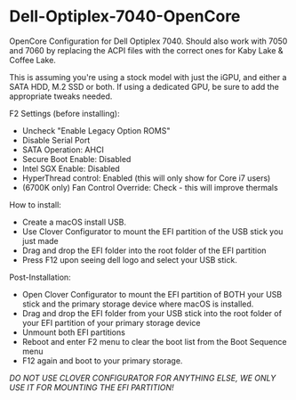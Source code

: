 # Dell-Optiplex-7040-OpenCore
OpenCore Configuration for Dell Optiplex 7040.
Should also work with 7050 and 7060 by replacing the ACPI files with the correct ones for Kaby Lake & Coffee Lake.

This is assuming you're using a stock model with just the iGPU, and either a SATA HDD, M.2 SSD or both. If using a dedicated GPU, be sure to add the appropriate tweaks needed.

F2 Settings (before installing):
- Uncheck "Enable Legacy Option ROMS"
- Disable Serial Port
- SATA Operation: AHCI
- Secure Boot Enable: Disabled
- Intel SGX Enable: Disabled
- HyperThread control: Enabled (this will only show for Core i7 users)
- (6700K only) Fan Control Override: Check - this will improve thermals

How to install:
- Create a macOS install USB.
- Use Clover Configurator to mount the EFI partition of the USB stick you just made
- Drag and drop the EFI folder into the root folder of the EFI partition
- Press F12 upon seeing dell logo and select your USB stick.

Post-Installation:
- Open Clover Configurator to mount the EFI partition of BOTH your USB stick and the primary storage device where macOS is installed.
- Drag and drop the EFI folder from your USB stick into the root folder of your EFI partition of your primary storage device
- Unmount both EFI partitions
- Reboot and enter F2 menu to clear the boot list from the Boot Sequence menu
- F12 again and boot to your primary storage.

*DO NOT USE CLOVER CONFIGURATOR FOR ANYTHING ELSE, WE ONLY USE IT FOR MOUNTING THE EFI PARTITION!*

